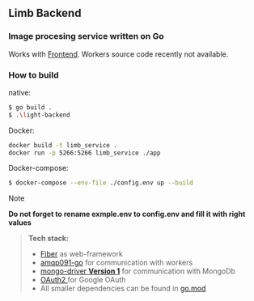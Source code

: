 ## Limb Backend
### Image procesing service written on Go
Works with [Frontend](https://github.com/L1ghtError/LimbAppWeb). Workers source code recently not available.
### How to build
native:
```bash
$ go build .
$ .\light-backend
```
Docker:
```bash
docker build -t limb_service .
docker run -p 5266:5266 limb_service ./app
```
Docker-compose:
```bash
$ docker-compose --env-file ./config.env up --build
```

>[!NOTE]
>**Do not forget to rename exmple.env to config.env and fill it with right values**

> **Tech stack:**
> - [Fiber](https://github.com/gofiber/fiber) as web-framework
> - [amqp091-go](https://github.com/rabbitmq/amqp091-go) for communication with workers
> - [mongo-driver **Version 1**](https://github.com/mongodb/mongo-go-driver) for communication with MongoDb
> - [OAuth2 ](https://github.com/golang/oauth2) for Google OAuth
> - All smaller dependencies can be found in [go.mod](https://github.com/L1ghtError/LimbService/blob/main/go.mod)
